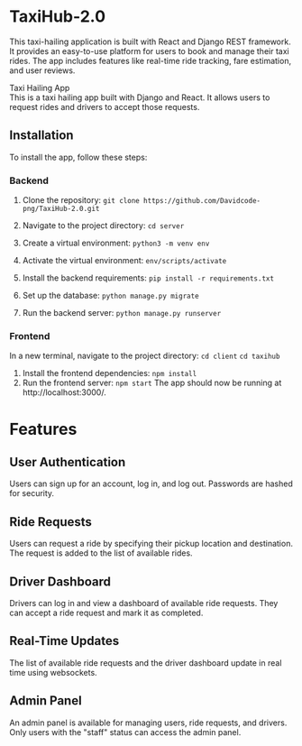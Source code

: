 # TaxiHub-2.0
This taxi-hailing application is built with React and Django REST framework. It provides an easy-to-use platform for users to book and manage their taxi rides. The app includes features like real-time ride tracking, fare estimation, and user reviews.

Taxi Hailing App\
This is a taxi hailing app built with Django and React. It allows users to request rides and drivers to accept those requests.

## Installation
To install the app, follow these steps:

### Backend
1. Clone the repository:
`git clone https://github.com/Davidcode-png/TaxiHub-2.0.git`

2. Navigate to the project directory:
`cd server`

3. Create a virtual environment:
`python3 -m venv env`

4. Activate the virtual environment:
`env/scripts/activate`

5. Install the backend requirements:
`pip install -r requirements.txt`

6. Set up the database:
`python manage.py migrate`

7. Run the backend server:
`python manage.py runserver`

### Frontend
In a new terminal, navigate to the project directory:
`cd client`
`cd taxihub`

1. Install the frontend dependencies:
`npm install`
2. Run the frontend server:
`npm start`
The app should now be running at http://localhost:3000/.

# Features
## User Authentication
Users can sign up for an account, log in, and log out. Passwords are hashed for security.

## Ride Requests
Users can request a ride by specifying their pickup location and destination. The request is added to the list of available rides.

## Driver Dashboard
Drivers can log in and view a dashboard of available ride requests. They can accept a ride request and mark it as completed.

## Real-Time Updates
The list of available ride requests and the driver dashboard update in real time using websockets.

## Admin Panel
An admin panel is available for managing users, ride requests, and drivers. Only users with the "staff" status can access the admin panel.



